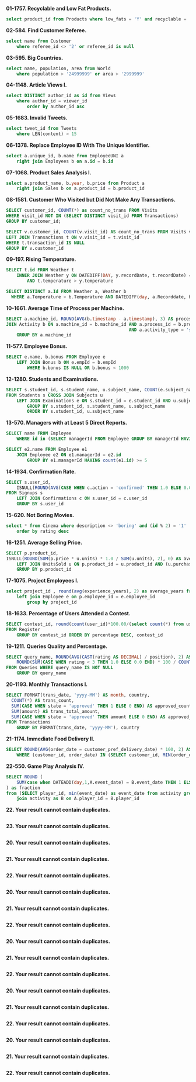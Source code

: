 
**01-1757. Recyclable and Low Fat Products.**

```sql
select product_id from Products where low_fats = 'Y' and recyclable = 'Y'
```

**02-584. Find Customer Referee.**

```sql
select name from Customer 
    where referee_id <> '2' or referee_id is null
```

**03-595. Big Countries.**

```sql
select name, population, area from World
    where population > '24999999' or area > '2999999'
```

**04-1148. Article Views I.**

```sql
select DISTINCT author_id as id from Views 
    where author_id = viewer_id
        order by author_id asc
```

**05-1683. Invalid Tweets.**

```sql
select tweet_id from Tweets
    where LEN(content) > 15
```

**06-1378. Replace Employee ID With The Unique Identifier.**

```sql
select a.unique_id, b.name from EmployeeUNI a 
    right join Employees b on a.id = b.id
```

**07-1068. Product Sales Analysis I.**

```sql
select a.product_name, b.year, b.price from Product a
    right join Sales b on a.product_id = b.product_id
```

**08-1581. Customer Who Visited but Did Not Make Any Transactions.**

```sql
SELECT customer_id, COUNT(*) as count_no_trans FROM Visits
WHERE visit_id NOT IN (SELECT DISTINCT visit_id FROM Transactions)
GROUP BY customer_id;
```

```sql
SELECT v.customer_id, COUNT(v.visit_id) AS count_no_trans FROM Visits v
LEFT JOIN Transactions t ON v.visit_id = t.visit_id
WHERE t.transaction_id IS NULL
GROUP BY v.customer_id
```

**09-197. Rising Temperature.**

```sql
SELECT t.id FROM Weather t
    INNER JOIN Weather y ON DATEDIFF(DAY, y.recordDate, t.recordDate) = 1 
        AND t.temperature > y.temperature
```

```sql
SELECT DISTINCT a.Id FROM Weather a, Weather b
  WHERE a.Temperature > b.Temperature AND DATEDIFF(day, a.Recorddate, b.Recorddate) = 1
```

**10-1661. Average Time of Process per Machine.**

```sql
SELECT a.machine_id, ROUND(AVG(b.timestamp - a.timestamp), 3) AS processing_time FROM Activity a
JOIN Activity b ON a.machine_id = b.machine_id AND a.process_id = b.process_id
                                               AND a.activity_type = 'start' AND b.activity_type = 'end' 
    GROUP BY a.machine_id
```

**11-577. Employee Bonus.**

```sql
SELECT e.name, b.bonus FROM Employee e 
    LEFT JOIN Bonus b ON e.empId = b.empId
        WHERE b.bonus IS NULL OR b.bonus < 1000
```

**12-1280. Students and Examinations.**

```sql
SELECT s.student_id, s.student_name, u.subject_name, COUNT(e.subject_name) AS attended_exams
FROM Students s CROSS JOIN Subjects u  
    LEFT JOIN Examinations e ON s.student_id = e.student_id AND u.subject_name = e.subject_name 
        GROUP BY s.student_id, s.student_name, u.subject_name
        ORDER BY s.student_id, u.subject_name
```

**13-570. Managers with at Least 5 Direct Reports.**

```sql
SELECT name FROM Employee
    WHERE id in (SELECT managerId FROM Employee GROUP BY managerId HAVING COUNT(managerId) >= 5)
```

```sql
SELECT e2.name FROM Employee e1 
    JOIN Employee e2 ON e1.managerId = e2.id 
        GROUP BY e1.managerId HAVING count(e1.id) >= 5
```

**14-1934. Confirmation Rate.**

```sql
SELECT s.user_id,
    ISNULL(ROUND(AVG(CASE WHEN c.action = 'confirmed' THEN 1.0 ELSE 0.0 END), 2), 0) AS confirmation_rate
FROM Signups s
    LEFT JOIN Confirmations c ON s.user_id = c.user_id
    GROUP BY s.user_id
```

**15-620. Not Boring Movies.**

```sql
select * from Cinema where description <> 'boring' and (id % 2) = '1' 
    order by rating desc
```

**16-1251. Average Selling Price.**

```sql
SELECT p.product_id,
ISNULL(ROUND(SUM(p.price * u.units) * 1.0 / SUM(u.units), 2), 0) AS average_price FROM Prices p
    LEFT JOIN UnitsSold u ON p.product_id = u.product_id AND (u.purchase_date BETWEEN p.start_date AND p.end_date)
    GROUP BY p.product_id
```

**17-1075. Project Employees I.**

```sql
select project_id , round(avg(experience_years), 2) as average_years from Project p
    left join Employee e on p.employee_id = e.employee_id
        group by project_id
```

**18-1633. Percentage of Users Attended a Contest.**

```sql
SELECT contest_id, round(count(user_id)*100.00/(select count(*) from users),2) AS percentage 
FROM Register
    GROUP BY contest_id ORDER BY percentage DESC, contest_id
```

**19-1211. Queries Quality and Percentage.**

```sql
SELECT query_name, ROUND(AVG(CAST(rating AS DECIMAL) / position), 2) AS quality,
    ROUND(SUM(CASE WHEN rating < 3 THEN 1.0 ELSE 0.0 END) * 100 / COUNT(*), 2) AS poor_query_percentage
FROM Queries WHERE query_name IS NOT NULL
    GROUP BY query_name
```

**20-1193. Monthly Transactions I.**

```sql
SELECT FORMAT(trans_date, 'yyyy-MM') AS month, country,
  COUNT(*) AS trans_count,
  SUM(CASE WHEN state = 'approved' THEN 1 ELSE 0 END) AS approved_count,
  SUM(amount) AS trans_total_amount,
  SUM(CASE WHEN state = 'approved' THEN amount ELSE 0 END) AS approved_total_amount
FROM Transactions
    GROUP BY FORMAT(trans_date, 'yyyy-MM'), country
```

**21-1174. Immediate Food Delivery II.**

```sql
SELECT ROUND(AVG(order_date = customer_pref_delivery_date) * 100, 2) AS immediate_percentage FROM Delivery
    WHERE (customer_id, order_date) IN (SELECT customer_id, MIN(order_date) FROM Delivery GROUP BY 1)
```

**22-550. Game Play Analysis IV.**

```sql
SELECT ROUND (
    SUM(case when DATEADD(day,1,A.event_date) = B.event_date THEN 1 ELSE 0 END) * 1.00 / COUNT(DISTINCT A.player_id), 2
) as fraction
from (SELECT player_id, min(event_date) as event_date from activity group by player_id) as A 
    join activity as B on A.player_id = B.player_id
```

**22. Your result cannot contain duplicates.**

```sql

```

**23. Your result cannot contain duplicates.**

```sql

```

**20. Your result cannot contain duplicates.**

```sql

```

**21. Your result cannot contain duplicates.**

```sql

```

**22. Your result cannot contain duplicates.**

```sql

```

**20. Your result cannot contain duplicates.**

```sql

```

**21. Your result cannot contain duplicates.**

```sql

```

**22. Your result cannot contain duplicates.**

```sql

```

**20. Your result cannot contain duplicates.**

```sql

```

**21. Your result cannot contain duplicates.**

```sql

```

**22. Your result cannot contain duplicates.**

```sql

```

**20. Your result cannot contain duplicates.**

```sql

```

**21. Your result cannot contain duplicates.**

```sql

```

**22. Your result cannot contain duplicates.**

```sql

```

**20. Your result cannot contain duplicates.**

```sql

```

**21. Your result cannot contain duplicates.**

```sql

```

**22. Your result cannot contain duplicates.**

```sql

```
